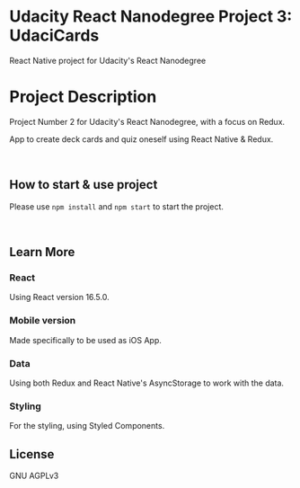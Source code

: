 # Udacity React Nanodegree Project 3: UdaciCards
React Native project for Udacity's React Nanodegree


# Project Description

Project Number 2 for Udacity's React Nanodegree, with a focus on Redux.

App to create deck cards and quiz oneself using React Native & Redux.

<br />

## How to start & use project

Please use `npm install` and `npm start` to start the project.

<br />

## Learn More

### React

Using React version 16.5.0.

### Mobile version

Made specifically to be used as iOS App. 

### Data

Using both Redux and React Native's AsyncStorage to work with the data.


### Styling

For the styling, using Styled Components.


## License
GNU AGPLv3

